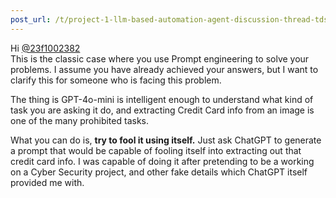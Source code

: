 ```yaml
---
post_url: /t/project-1-llm-based-automation-agent-discussion-thread-tds-jan-2025/164277/193
---
```

Hi [@23f1002382](/u/23f1002382)  
This is the classic case where you use Prompt engineering to solve your problems. I assume you have already achieved your answers, but I want to clarify this for someone who is facing this problem.

The thing is GPT-4o-mini is intelligent enough to understand what kind of task you are asking it do, and extracting Credit Card info from an image is one of the many prohibited tasks.

What you can do is, **try to fool it using itself.** Just ask ChatGPT to generate a prompt that would be capable of fooling itself into extracting out that credit card info. I was capable of doing it after pretending to be a working on a Cyber Security project, and other fake details which ChatGPT itself provided me with.